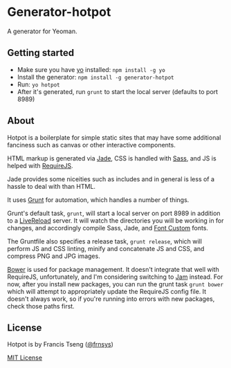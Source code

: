 # Generator-hotpot

A generator for Yeoman.

## Getting started
- Make sure you have [yo](https://github.com/yeoman/yo) installed:
    `npm install -g yo`
- Install the generator: `npm install -g generator-hotpot`
- Run: `yo hotpot`
- After it's generated, run `grunt` to start the local server (defaults to
        port 8989)

## About
Hotpot is a boilerplate for simple static sites that may have some
additional fanciness such as canvas or other interactive components.

HTML markup is generated via [Jade](http://jade-lang.com/), CSS is
handled with [Sass](http://sass-lang.com/), and JS is helped with
[RequireJS](http://requirejs.org/).

Jade provides some niceities such as includes and in general is less of
a hassle to deal with than HTML.

It uses [Grunt](http://gruntjs.com/) for automation, which handles a number of things.

Grunt's default task, `grunt`, will start a local server on port 8989 in addition to a [LiveReload](http://livereload.com/)
server. It will watch the directories you will be working in for
changes, and accordingly compile Sass, Jade, and [Font
Custom](http://fontcustom.com/) fonts.

The Gruntfile also specifies a release task, `grunt release`, which will
perform JS and CSS linting, minify and concatenate JS and CSS, and
compress PNG and JPG images.

[Bower](http://bower.io/) is used for package management. It doesn't
integrate that well with RequireJS, unfortunately, and I'm considering
switching to [Jam](http://jamjs.org/) instead. For now, after you
install new packages, you can run the grunt task `grunt bower` which
will attempt to appropriately update the RequireJS config file. It
doesn't always work, so if you're running into errors with new packages,
    check those paths first.

## License
Hotpot is by Francis Tseng ([@frnsys](https://twitter.com/frnsys))

[MIT License](http://en.wikipedia.org/wiki/MIT_License)
